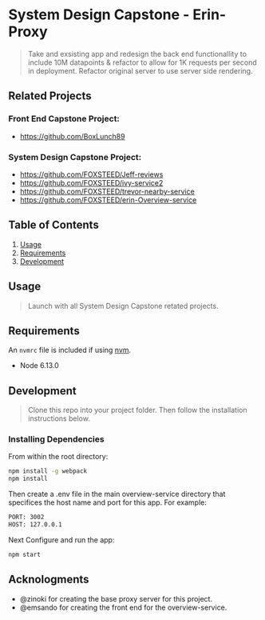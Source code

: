 # System Design Capstone - Erin-Proxy

> Take and exsisting app and redesign the back end functionallity to include 10M datapoints & refactor to allow for 1K requests per second in deployment.
> Refactor original server to use server side rendering.

## Related Projects

  ### Front End Capstone Project:
  - https://github.com/BoxLunch89

  ### System Design Capstone Project: 
  - https://github.com/FOXSTEED/Jeff-reviews
  - https://github.com/FOXSTEED/ivy-service2
  - https://github.com/FOXSTEED/trevor-nearby-service
  - https://github.com/FOXSTEED/erin-Overview-service

## Table of Contents

1. [Usage](#Usage)
2. [Requirements](#requirements)
3. [Development](#development)

## Usage

> Launch with all System Design Capstone retated projects. 

## Requirements

An `nvmrc` file is included if using [nvm](https://github.com/creationix/nvm).

- Node 6.13.0


## Development
> Clone this repo into your project folder. Then follow the installation instructions below. 

### Installing Dependencies

From within the root directory:

```sh
npm install -g webpack
npm install
```

Then create a .env file in the main overview-service directory that specifices the host name and port for this app. 
For example: 
```sh
PORT: 3002
HOST: 127.0.0.1
```

Next Configure and run the app:
```sh
npm start
```

## Acknologments
- @zinoki for creating the base proxy server for this project. 
- @emsando for creating the front end for the overview-service.


